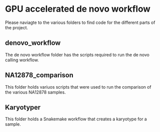 # GPU accelerated de novo workflow

Please naviagte to the various folders to find code for the different parts of the project.

## denovo_workflow

The de novo workflow folder has the scripts required to run the de novo calling workflow.

## NA12878_comparison

This folder holds variuos scripts that were used to run the comparison of the various NA12878 samples.

## Karyotyper

This folder holds a Snakemake workflow that creates a karyotype for a sample.
